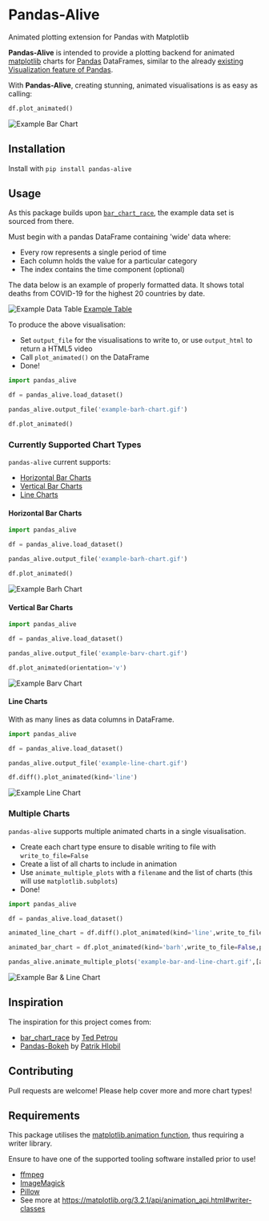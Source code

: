 # Pandas-Alive

Animated plotting extension for Pandas with Matplotlib

**Pandas-Alive** is intended to provide a plotting backend for animated [matplotlib](https://matplotlib.org/) charts for [Pandas](https://pandas.pydata.org/) DataFrames, similar to the already [existing Visualization feature of Pandas](https://pandas.pydata.org/pandas-docs/stable/visualization.html).

With **Pandas-Alive**, creating stunning, animated visualisations is as easy as calling:

``` python
df.plot_animated()
```

![Example Bar Chart](examples/example-barh-chart.gif)

## Installation

Install with `pip install pandas-alive`

## Usage

As this package builds upon [`bar_chart_race`](https://github.com/dexplo/bar_chart_race), the example data set is sourced from there.

Must begin with a pandas DataFrame containing 'wide' data where:

- Every row represents a single period of time
- Each column holds the value for a particular category
- The index contains the time component (optional)

The data below is an example of properly formatted data. It shows total deaths from COVID-19 for the highest 20 countries by date.

![Example Data Table](https://raw.githubusercontent.com/dexplo/bar_chart_race/master/images/wide_data.png)
[Example Table](examples/example_dataset_table.md)

To produce the above visualisation:

- Set `output_file` for the visualisations to write to, or use `output_html` to return a HTML5 video
- Call `plot_animated()` on the DataFrame
- Done!

``` python
import pandas_alive

df = pandas_alive.load_dataset()

pandas_alive.output_file('example-barh-chart.gif')

df.plot_animated()

```

### Currently Supported Chart Types

`pandas-alive` current supports:

- [Horizontal Bar Charts](#horizontal-bar-charts)
- [Vertical Bar Charts](#vertical-bar-charts)
- [Line Charts](#line-charts)

#### Horizontal Bar Charts

``` python
import pandas_alive

df = pandas_alive.load_dataset()

pandas_alive.output_file('example-barh-chart.gif')

df.plot_animated()
```

![Example Barh Chart](examples/example-barh-chart.gif)

#### Vertical Bar Charts

``` python
import pandas_alive

df = pandas_alive.load_dataset()

pandas_alive.output_file('example-barv-chart.gif')

df.plot_animated(orientation='v')
```

![Example Barv Chart](examples/example-barv-chart.gif)

#### Line Charts

With as many lines as data columns in DataFrame.

``` python
import pandas_alive

df = pandas_alive.load_dataset()

pandas_alive.output_file('example-line-chart.gif')

df.diff().plot_animated(kind='line')
```

![Example Line Chart](examples/example-line-chart.gif)

### Multiple Charts

`pandas-alive` supports multiple animated charts in a single visualisation.

- Create each chart type ensure to disable writing to file with `write_to_file=False`
- Create a list of all charts to include in animation
- Use `animate_multiple_plots` with a `filename` and the list of charts (this will use `matplotlib.subplots`)
- Done!

``` python
import pandas_alive

df = pandas_alive.load_dataset()

animated_line_chart = df.diff().plot_animated(kind='line',write_to_file=False,period_length=200)

animated_bar_chart = df.plot_animated(kind='barh',write_to_file=False,period_length=200)

pandas_alive.animate_multiple_plots('example-bar-and-line-chart.gif',[animated_bar_chart,animated_line_chart]
```

![Example Bar & Line Chart](examples/example-bar-and-line-chart.gif)

## Inspiration

The inspiration for this project comes from:

- [bar_chart_race](https://github.com/dexplo/bar_chart_race) by [Ted Petrou](https://github.com/tdpetrou)
- [Pandas-Bokeh](https://github.com/PatrikHlobil/Pandas-Bokeh) by [Patrik Hlobil](https://github.com/PatrikHlobil)

## Contributing

Pull requests are welcome! Please help cover more and more chart types!

## Requirements

This package utilises the [matplotlib.animation function](https://matplotlib.org/3.2.1/api/animation_api.html), thus requiring a writer library.

Ensure to have one of the supported tooling software installed prior to use!

- [ffmpeg](https://ffmpeg.org/)
- [ImageMagick](https://imagemagick.org/index.php)
- [Pillow](https://pillow.readthedocs.io/en/stable/)
- See more at <https://matplotlib.org/3.2.1/api/animation_api.html#writer-classes>
